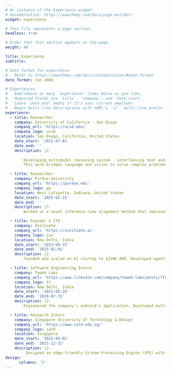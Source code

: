 ```yaml
---
# An instance of the Experience widget.
# Documentation: https://wowchemy.com/docs/page-builder/
widget: experience

# This file represents a page section.
headless: true

# Order that this section appears on the page.
weight: 40

title: Experience
subtitle:

# Date format for experience
#   Refer to https://wowchemy.com/docs/customization/#date-format
date_format: Jan 2006

# Experiences.
#   Add/remove as many `experience` items below as you like.
#   Required fields are `title`, `company`, and `date_start`.
#   Leave `date_end` empty if it's your current employer.
#   Begin multi-line descriptions with YAML's `|2-` multi-line prefix.
experience:
  - title: Researcher
    company: University of California - San Diego
    company_url: 'https://ucsd.edu/'
    company_logo: ucsd
    location: San Diego, California, United States
    date_start: '2025-07-01'
    date_end: ''
    description: |2-
    
        Developing multimodal reasoning system - interleaving text and visuals within the chain-of-thought, enabling models to “think” with sketches, diagrams, and images.
        This work bridges language and vision to solve complex problems with richer, more interpretable reasoning.

  - title: Researcher
    company: Purdue University
    company_url: 'https://purdue.edu'
    company_logo: pp
    location: West Lafayette, Indiana, United States
    date_start: '2025-02-15'
    date_end: ''
    description: |2-
        Worked on a novel inference-time alignment method that improves win rates by up to 30% over SOTA, Best-of-N decoding while reducing reward model calls by 20%. Aligned LLMs in reducing harmlessness, improved reasoning and positive sentiment generation. Submitted the work to AAAI’26 conference and TACL journal.

  - title: Founder & CTO
    company: Insituate
    company_url: 'https://insituate.ai'
    company_logo: isx
    location: New Delhi, India
    date_start: '2023-09-15'
    date_end: '2025-02-01'
    description: |2-
        Founded and scaled an AI startup to $250K ARR. Developed agentic solutions for global banks and financial insitutions.

  - title: Software Engineering Intern
    company: Tweek Labs
    company_url: 'https://www.linkedin.com/company/tweek-labs/posts/?feedView=all'
    company_logo: tt
    location: New Delhi, India
    date_start: '2023-05-16'
    date_end: '2020-07-31'
    description: |2-
        Engineered the company's android's application. Developed multiple features currently running in production.

  - title: Research Intern
    company: Singapore University of Technology & Design
    company_url: 'https://www.sutd.edu.sg/'
    company_logo: sutd
    location: Singapore
    date_start: '2022-09-01'
    date_end: '2021-12-31'
    description: |2-
         Designed an edge-friendly Stream Processing Engine (SPE) with a congestion-aware scheduler, optimizing task-to-resource allocation using graph-based optimization.
design:
      columns: '2'
---
```

